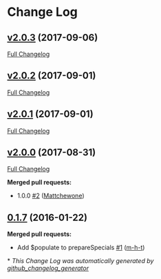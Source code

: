 # Change Log

## [v2.0.3](https://github.com/marshallswain/feathers-mongoose-advanced/tree/v2.0.3) (2017-09-06)
[Full Changelog](https://github.com/marshallswain/feathers-mongoose-advanced/compare/v2.0.2...v2.0.3)

## [v2.0.2](https://github.com/marshallswain/feathers-mongoose-advanced/tree/v2.0.2) (2017-09-01)
[Full Changelog](https://github.com/marshallswain/feathers-mongoose-advanced/compare/v2.0.1...v2.0.2)

## [v2.0.1](https://github.com/marshallswain/feathers-mongoose-advanced/tree/v2.0.1) (2017-09-01)
[Full Changelog](https://github.com/marshallswain/feathers-mongoose-advanced/compare/v2.0.0...v2.0.1)

## [v2.0.0](https://github.com/marshallswain/feathers-mongoose-advanced/tree/v2.0.0) (2017-08-31)
[Full Changelog](https://github.com/marshallswain/feathers-mongoose-advanced/compare/0.1.7...v2.0.0)

**Merged pull requests:**

- 1.0.0 [\#2](https://github.com/marshallswain/feathers-mongoose-advanced/pull/2) ([Mattchewone](https://github.com/Mattchewone))

## [0.1.7](https://github.com/marshallswain/feathers-mongoose-advanced/tree/0.1.7) (2016-01-22)
**Merged pull requests:**

- Add $populate to prepareSpecials [\#1](https://github.com/marshallswain/feathers-mongoose-advanced/pull/1) ([m-h-t](https://github.com/m-h-t))



\* *This Change Log was automatically generated by [github_changelog_generator](https://github.com/skywinder/Github-Changelog-Generator)*